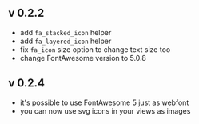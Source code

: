 ## v 0.2.2

- add  ```fa_stacked_icon``` helper
- add  ```fa_layered_icon``` helper
- fix ```fa_icon``` size option to change text size too
- change FontAwesome version to 5.0.8

## v 0.2.4

- it's possible to use FontAwesome 5 just as webfont
- you can now use svg icons in your views as images